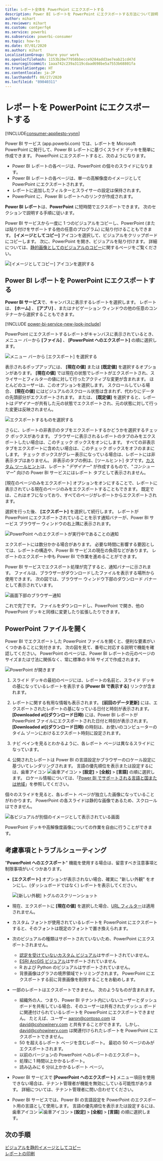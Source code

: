 ```yaml
---
title: レポート全体を PowerPoint にエクスポートする
description: Power BI レポートを PowerPoint にエクスポートする方法について説明します。
author: mihart
ms.reviewer: mihart
ms.custom: contperfq4
ms.service: powerbi
ms.subservice: powerbi-consumer
ms.topic: how-to
ms.date: 07/01/2020
ms.author: mihart
LocalizationGroup: Share your work
ms.openlocfilehash: 1153b20e77958bbecce9284add3ae7eab21cd47d
ms.sourcegitcommit: 1aaa742c239a3119cdaad698be5a7553b68801fa
ms.translationtype: HT
ms.contentlocale: ja-JP
ms.lasthandoff: 08/27/2020
ms.locfileid: "89040311"
---
```

# <a name="export-reports-to-powerpoint"></a>レポートを PowerPoint にエクスポートする

[!INCLUDE[consumer-appliesto-yynn](../includes/consumer-appliesto-yynn.md)]


Power BI サービス (app.powerbi.com) では、レポートを Microsoft PowerPoint に発行して、Power BI レポートに基づくスライド デッキを簡単に作成できます。 PowerPoint にエクスポートすると、次のようになります。

* Power BI レポートの各ページは、PowerPoint の個々のスライドになります。
* Power BI レポートの各ページは、単一の高解像度のイメージとして PowerPoint にエクスポートされます。
* レポートに追加したフィルターとスライサーの設定は保持されます。
* PowerPoint に、Power BI レポートへのリンクが作成されます。

**Power BI レポート**は、**PowerPoint** に短時間でエクスポートできます。 次のセクションで説明する手順に従います。

Power BI サービスから一度に 1 つのビジュアルをコピーし、PowerPoint (または貼り付けをサポートする他の任意のプログラム) に貼り付けることもできます。 **[イメージとしてコピー]** アイコンを選択して、ビジュアルをクリップボードにコピーします。 次に、PowerPoint を開き、ビジュアルを貼り付けます。 詳細については、[静的画像としてのビジュアルのコピー](../visuals/power-bi-visualization-copy-paste.md)に関するページをご覧ください。

![[イメージとしてコピー] アイコンを選択する](media/end-user-powerpoint/power-bi-copy.png)

## <a name="export-your-power-bi-report-to-powerpoint"></a>Power BI レポートを PowerPoint にエクスポートする
**Power BI サービス**で、キャンバスに表示するレポートを選択します。 レポートは、 **[ホーム]** 、 **[アプリ]** 、またはナビゲーション ウィンドウの他の任意のコンテナーから選択することもできます。

[!INCLUDE [power-bi-service-new-look-include](../includes/power-bi-service-new-look-include.md)]

PowerPoint にエクスポートするレポートがキャンバスに表示されているとき、メニュー バーから **[ファイル]** 、 **[PowerPoint へのエクスポート]** の順に選択します。

![メニュー バーから [エクスポート] を選択する](media/end-user-powerpoint/power-bi-export.png)

表示されるポップアップには、 **[現在の値]** または **[既定値]** を選択するオプションがあります。 **[現在の値]** では現在の状態でレポートがエクスポートされ、スライサーとフィルターの値に対して行ったアクティブな変更が含まれます。  ほとんどのユーザーは、このオプションを選択します。 スクロールしている場合、 **[現在の値]** にはビジュアルのスクロール状態は含まれず、代わりにデータの先頭部分がエクスポートされます。 または、 **[既定値]** を選択すると、レポートは*デザイナー*が共有した元の状態でエクスポートされ、元の状態に対して行った変更は反映されません。

![エクスポートするものを選択する](media/end-user-powerpoint/power-bi-current-values.png)
 
さらに、レポートの非表示のタブをエクスポートするかどうかを選択するチェック ボックスがあります。 ブラウザーに表示されるレポートのタブのみをエクスポートしたい場合は、このチェック ボックスをオンにします。 すべての非表示タブをエクスポートに含めたい場合は、このチェック ボックスをオフのままにします。 チェック ボックスがグレー表示になっている場合は、レポートには非表示タブはありません。 非表示のタブの例は、[ツールヒント] タブです。[カスタム ツールヒント](../create-reports/desktop-tooltips.md)は、レポート "*デザイナー*" が作成するもので、"*コンシューマー*" 向けの Power BI サービスにはレポート タブとして表示されません。 

[現在のページのみをエクスポート] オプションをオンにすることで、レポートに表示されている現在のページのみをエクスポートすることもできます。  既定では、これはオフになっており、すべてのページがレポートからエクスポートされます。

選択を行った後、 **[エクスポート]** を選択して続行します。 レポートが PowerPoint にエクスポートされていることを示す通知バナーが、Power BI サービス ブラウザー ウィンドウの右上隅に表示されます。 



![PowerPoint へのエクスポートが実行中であることの通知](media/end-user-powerpoint/power-bi-export-progress.png)

エクスポートには数分かかる場合があります。 必要な時間に影響する要因としては、レポートの構造や、Power BI サービスの現在の負荷などがあります。 レポートのエクスポート中も Power BI で作業を進めることができます。

Power BI サービスでエクスポート処理が完了すると、通知バナーに示されます。 ファイルは、ブラウザーがダウンロードしたファイルを表示する場所から使用できます。 次の図では、ブラウザー ウィンドウ下部のダウンロード バナーとして表示されています。

![画面下部のブラウザー通知](media/end-user-powerpoint/power-bi-browsers.png)

これで完了です。 ファイルをダウンロードし、PowerPoint で開き、他の PowerPoint デッキと同様に変更したり拡張したりできます。

## <a name="open-the-powerpoint-file"></a>PowerPoint ファイルを開く
Power BI でエクスポートした PowerPoint ファイルを開くと、便利な要素がいくつかあることに気付きます。 次の図を見て、番号に対応する説明で機能を確認してください。 PowerPoint のページは、Power BI レポートの元のページのサイズまたは寸法に関係なく、常に標準の 9:16 サイズで作成されます。

![PowerPoint が開きます](media/end-user-powerpoint/power-bi-powerpoint-numbered.png)

1. スライド デッキの最初のページには、レポートの名前と、スライド デッキの基になっているレポートを表示する **[Power BI で表示する]** リンクが含まれます。
2. レポートに関する有用な情報も表示されます。 **[前回のデータ更新]** には、エクスポートされたレポートの基になっている日付と時刻が表示されます。 **[Downloaded at]\(ダウンロード日時\)** には、Power BI レポートが PowerPoint ファイルにエクスポートされた日付と時刻が表示されます。 **[Downloaded at]\(ダウンロード日時\)** の時刻は、お使いのコンピューターのタイム ゾーンにおけるエクスポート時刻に設定されます。


3. ナビ ペインを見るとわかるように、各レポート ページは異なるスライドになっています。 
4. 公開されたレポートは Power BI の言語設定かブラウザーのロケール設定に基づいてレンダリングされます。 言語の優先順位を表示または設定するには、歯車アイコン ![歯車アイコン](media/end-user-powerpoint/power-bi-settings-icon.png) >  **[設定]**  >  **[全般]**  >  **[言語]** の順に選択します。 ロケール情報については、「[Power BI でサポートされる言語と国または地域](../fundamentals/supported-languages-countries-regions.md)」を参照してください。


個々のスライドを見ると、各レポート ページが独立した画像になっていることがわかります。 PowerPoint の各スライドは静的な画像であるため、スクロールはできません。

![各ビジュアルが別個のイメージとして表示されている画面](media/end-user-powerpoint/power-bi-images.png)

PowerPoint デッキや高解像度画像についての作業を自由に行うことができます。

## <a name="considerations-and-troubleshooting"></a>考慮事項とトラブルシューティング
"**PowerPoint へのエクスポート**" 機能を使用する場合は、留意すべき注意事項と制限事項がいくつかあります。
 

* **[エクスポート]** オプションが表示されない場合、確実に "新しい外観" をオンにし、(ダッシュボードではなく) レポートを表示してください。

    ![[新しい外観] トグルのスクリーンショット](media/end-user-powerpoint/power-bi-new-look.png)

* 現在、エクスポートに **[現在の値]** を選択した場合、[URL フィルター](../collaborate-share/service-url-filters.md)は適用されません。

* カスタム フォントが使用されているレポートを PowerPoint にエクスポートすると、そのフォントは既定のフォントで置き換えられます。

* 次のビジュアルの種類はサポートされていないため、PowerPoint にエクスポートされません。
   - [認定を受けていないカスタム ビジュアル](../developer/visuals/power-bi-custom-visuals-certified.md)はサポートされていません。 
   - [ESRI ArcGIS ビジュアル](../visuals/power-bi-visualizations-arcgis.md)はサポートされていません
   - R および Python のビジュアルはサポートされていません。
   - 背景画像はグラフの境界領域でトリミングされます。 PowerPoint にエクスポートする前に背景画像を削除することをお勧めします。

* 一部のレポートはエクスポートできません。 次のようなものが含まれます。
    - 組織外の人、つまり、Power BI テナント内にいないユーザーとダッシュボードを共有している場合、そのユーザーは共有されたダッシュ ボードに関連付けられているレポートを PowerPoint にエクスポートできません。 たとえば、ユーザー aaron@contoso.com は david@cohowinery.com と共有することができます。 しかし、david@cohowinery.com は関連付けられたレポートを PowerPoint にエクスポートできません。
    - 50 を超えるレポート ページを含むレポート。 最初の 50 ページのみがエクスポートされます。
    - 以前のバージョンの PowerPoint へのレポートのエクスポート。
    - 処理に 1 時間以上かかるレポート。 
    - 読み込みに 6 分以上かかるレポート ページ。 

* Power BI サービスで **[PowerPoint へのエクスポート]** メニュー項目を使用できない場合は、テナント管理者が機能を無効にしている可能性があります。 詳細については、テナント管理者に問い合わせてください。
* Power BI サービスでは、Power BI の言語設定を PowerPoint のエクスポート用の言語として使用します。 言語の優先順位を表示または設定するには、歯車アイコン ![歯車アイコン](media/end-user-powerpoint/power-bi-settings-icon.png) >  **[設定]**  >  **[全般]**  >  **[言語]** の順に選択します。



## <a name="next-steps"></a>次の手順
[ビジュアルを静的イメージとしてコピー](../visuals/power-bi-visualization-copy-paste.md)    
[レポートの印刷](end-user-print.md)
